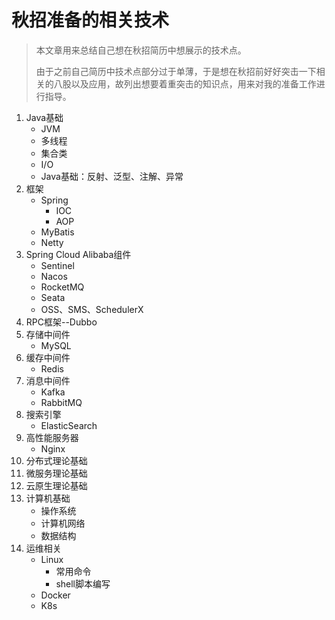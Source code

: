 # 秋招准备的相关技术

>   本文章用来总结自己想在秋招简历中想展示的技术点。
>
>   由于之前自己简历中技术点部分过于单薄，于是想在秋招前好好突击一下相关的八股以及应用，故列出想要着重突击的知识点，用来对我的准备工作进行指导。

1.   Java基础
     -   JVM
     -   多线程
     -   集合类
     -   I/O
     -   Java基础：反射、泛型、注解、异常
2.   框架
     -   Spring
         -   IOC
         -   AOP
     -   MyBatis
     -   Netty
3.   Spring Cloud Alibaba组件
     -   Sentinel
     -   Nacos
     -   RocketMQ
     -   Seata
     -   OSS、SMS、SchedulerX
4.   RPC框架--Dubbo
4.   存储中间件
     -   MySQL
5.   缓存中间件
     -   Redis
6.   消息中间件
     -   Kafka
     -   RabbitMQ
7.   搜索引擎
     -   ElasticSearch
8.   高性能服务器
     -   Nginx
9.   分布式理论基础
10.   微服务理论基础
11.   云原生理论基础
12.   计算机基础
      -   操作系统
      -   计算机网络
      -   数据结构
13.   运维相关
      -   Linux
          -   常用命令
          -   shell脚本编写
      -   Docker
      -   K8s